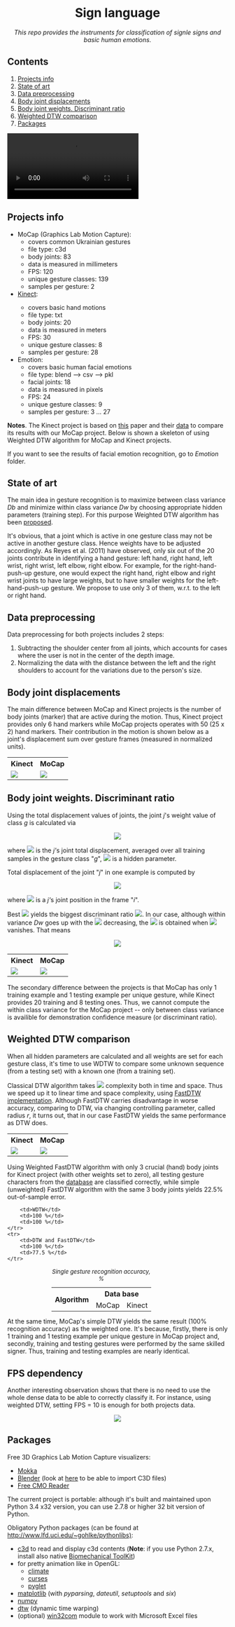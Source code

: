 <html>
<head>
<script type="text/javascript" src="http://latex.codecogs.com/latexit.js"></script>
<h1 align="center">Sign language</h1>
</head>

<body>
<p align="center"><i>This repo provides the instruments for classification of signle signs and basic human emotions.</i><p>
<nav class="contents">
  <h2>Contents </h2>
  <ol>
    <li><a href="#info">Projects info</a></li>
	<li><a href="#art">State of art</a></li>
	<li><a href="#preprocess">Data preprocessing</a></li>
	<li><a href="#displacements">Body joint displacements</a></li>
	<li><a href="#weights">Body joint weights. Discriminant ratio</a></li>
	<li><a href="#wdtw">Weighted DTW comparison</a></li>
	<li><a href="#tools">Packages</a></li>
  </ol>
</nav>

<video controls>
  <source src="video_example.mp4" type="video/mp4">
</video>



<h2 id="info">Projects info</h2>
<ul>
  <li>MoCap (Graphics Lab Motion Capture):
    <ul>
      <li>covers common Ukrainian gestures</li>
      <li>file type: c3d</li>
      <li>body joints: 83</li>
      <li>data is measured in millimeters</li>
      <li>FPS: 120</li>
      <li>unique gesture classes: 139</li>
      <li>samples per gesture: 2</li>
    </ul>
  </li>
  <li><a href="http://datascience.sehir.edu.tr/visapp2013">Kinect</a>:</li>
    <ul>
      <li>covers basic hand motions</li>
      <li>file type: txt</li>
      <li>body joints: 20</li>
      <li>data is measured in meters</li>
      <li>FPS: 30</li>
      <li>unique gesture classes: 8</li>
      <li>samples per gesture: 28</li>
    </ul>
  <li>Emotion:
    <ul>
      <li>covers basic human facial emotions</li>
      <li>file type: blend --> csv --> pkl</li>
      <li>facial joints: 18</li>
      <li>data is measured in pixels</li>
      <li>FPS: 24</li>
      <li>unique gesture classes: 9</li>
      <li>samples per gesture: 3 ... 27</li>
    </ul>
</ul>


<p><b>Notes</b>. The Kinect project is based on <a href="http://datascience.sehir.edu.tr/pub/VISAPP2013.pdf">this</a> paper and their <a href="http://datascience.sehir.edu.tr/visapp2013/WeightedDTW-Visapp2013-DB.rar">data</a> to compare its results with our MoCap project. Below is shown a skeleton of using Weighted DTW algorithm for MoCap and Kinect projects.</p>
<p>If you want to see the results of facial emotion recognition, go to <i>Emotion</i> folder.</p>



<h2 id="art">State of art</h2>
<p>The main idea in gesture recognition is to maximize between class variance <i>Db</i> and minimize within class variance <i>Dw</i> by choosing appropriate hidden parameters (training step). For this purpose Weighted DTW algorithm has been <a href="http://datascience.sehir.edu.tr/pub/VISAPP2013.pdf">proposed</a>.</p>

<p>It's obvious, that a joint which is active in one gesture class may not be active in another gesture class. Hence weights have to be adjusted accordingly.
As Reyes et al. (2011) have observed, only six out of the 20 joints contribute in identifying a hand gesture: left hand, right hand, left wrist, right wrist, left elbow, right elbow. For example, for the right-hand-push-up gesture, one would expect the right hand, right elbow and right wrist joints to have large weights, but to have smaller weights for the left-hand-push-up gesture. We propose to use only 3 of them, w.r.t. to the left or right hand.</p>



<h2 id="preprocess">Data preprocessing</h2>
<p>Data preprocessing for both projects includes 2 steps:</p>
<ol>
    <li>Subtracting the shoulder center from all joints, which accounts for cases where the user is not in the center of the depth image.</li>
    <li>Normalizing the data with the distance between the left and the right shoulders to account for the variations due to the person's size.</li>
</ol>



<h2 id="displacements">Body joint displacements</h2>
<p>The main difference between MoCap and Kinect projects is the number of body joints (marker) that are active during the motion. Thus, Kinect project provides only 6 hand markers while MoCap projects operates with 50 (25 x 2) hand markers. Their contribution in the motion is shown below as a  joint's displacement sum over gesture frames (measured in normalized units).
</p>
<table style="width:100%">
	<tr>
		<th>Kinect</th>
		<th>MoCap</th>
	<tr>
    <tr>
        <td>
            <img src="Kinect/png/joint_displacements.png"/>
        </td>
        <td>
            <img src="MOCAP/png/joint_displacements.png"/>
        </td>
    </tr>
</table>



<h2 id="weights">Body joint weights. Discriminant ratio</h2>
<p>Using the total displacement values of joints, the joint <i>j</i>'s weight value of class <i>g</i> is calculated via </p>
<div align="center"><img src="http://latex.codecogs.com/gif.latex?\omega_j^g = \frac{1-e^{-\beta D_j^g}}{\sum_{k}(1-e^{-\beta D_k^g})},"/>
</div>
<p>where <img src="http://latex.codecogs.com/gif.latex?D_j^g"/> is the <i>j'</i>s joint total displacement, averaged over all training samples in the gesture class "<i>g</i>", <img src="http://latex.codecogs.com/gif.latex?\beta"/> is a hidden parameter. </p>
<p>Total displacement of the joint "<i>j</i>" in one example is computed by</p>
<div align="center"><img src="http://latex.codecogs.com/gif.latex?D_j=\sum_{i=2}^N \|  \overrightarrow{X}_i^j - \overrightarrow{X}_{i-1}^j  \|,"/></div>
<p>where <img src="http://latex.codecogs.com/gif.latex?\overrightarrow{X}_i^j = \big( x_i^j, y_i^j, z_i^j \big) "/> is a <i>j'</i>s joint position in the  frame "<i>i</i>".</p>

<p>Best <img src="http://latex.codecogs.com/gif.latex?\beta"/> yields the biggest discriminant ratio <img src="http://latex.codecogs.com/gif.latex?R = \rfrac{D_b}{/D_w}"/>. In our case, although within variance <i>Dw</i> goes up with the <img src="http://latex.codecogs.com/gif.latex?\beta"/> decreasing, the <img src="http://latex.codecogs.com/gif.latex?R_{max}"/> is obtained when  <img src="http://latex.codecogs.com/gif.latex?\beta"/> vanishes. That means</p>
<div align="center"><img src="http://latex.codecogs.com/gif.latex?\omega_j^g \xrightarrow{\beta \to 0} \frac{D_j^g}{\sum_{k}D_k^g}"/>
</div>

<table style="width:100%">
	<tr>
		<th>Kinect</th>
		<th>MoCap</th>
	<tr>
    <tr>
        <td>
            <img src="Kinect/png/choosing_beta.png"/>
        </td>
        <td>
            <img src="MOCAP/png/choosing_beta.png"/>
        </td>
    </tr>
</table>

<p>The secondary difference between the projects is that MoCap has only 1 training example and 1 testing example per unique gesture, while Kinect provides 20 training and 8 testing ones. Thus, we cannot compute the within class variance for the MoCap project -- only between class variance is availible for demonstration confidence measure (or discriminant ratio).</p>



<h2 id="wdtw">Weighted DTW comparison</h2>
<p>When all hidden parameters are calculated and all weights are set for each gesture class, it's time to use WDTW to compare some unknown sequence (from a testing set) with a known one (from a training set).</p>
<p>Classical DTW algorithm takes <img src="http://latex.codecogs.com/gif.latex?O(n^2)"/> complexity both in time and space. Thus we speed up it to linear time and space complexity, using <a href="http://cs.fit.edu/~pkc/papers/tdm04.pdf">FastDTW</a> <a href="https://github.com/slaypni/fastdtw">implementation</a>. Although FastDTW carries disadvantage in worse accuracy, comparing to DTW, via changing controlling parameter, called radius <i>r</i>, it turns out, that in our case FastDTW yields the same performance as DTW does.</p>

<table style="width:100%">
	<tr>
		<th>Kinect</th>
		<th>MoCap</th>
	<tr>
    <tr>
        <td>
            <img src="Kinect/png/dtw_path.png"/>
        </td>
        <td>
            <img src="MOCAP/png/dtw_path.png"/>
        </td>
    </tr>
</table>

<p>Using Weighted FastDTW algorithm with only 3 crucial (hand) body joints for Kinect project (with other weights set to zero), all testing gesture characters from the <a href="http://datascience.sehir.edu.tr/visapp2013/">database</a> are classified correctly, while simple (unweighted) FastDTW algorithm with the same 3 body joints yields 22.5% out-of-sample error.</p>


<table style="width:60%; margin:0 auto">
	<caption><font size="2"><i>Single gesture recognition accuracy, % </i></font></caption>
	<tr>
		<th rowspan="2">Algorithm</th>
		<th colspan="2">Data base</th>
	</tr>
	<tr>
		<td>MoCap</td>
		<td>Kinect</td>
	</tr>
	<tr>

    	<td>WDTW</td>
		<td>100 %</td>
		<td>100 %</td>
	</tr>
	<tr>
    	<td>DTW and FastDTW</td>
		<td>100 %</td>
		<td>77.5 %</td>
	</tr>
</table>


<p>At the same time, MoCap's simple DTW yields the same result (100% recognition accuracy) as the weighted one. It's because, firstly,  there is only 1 training and 1 testing example per unique gesture in MoCap project and, secondly, training and testing gestures were performed by the same skilled signer. Thus, training and testing examples are nearly identical.</p>



<h2 id="rrate">FPS dependency</h2>
<p>Another interesting observation shows that there is no need to use the whole dense data to be able to correctly classify it. For instance, using weighted DTW, setting FPS = 10 is enough for both projects data.</p>
<div align="center">
	<img src="png/rrate_fps.png"/>
</div>



<h2 id="tools">Packages</h2>
<p>Free 3D Graphics Lab Motion Capture visualizers:</p>
<ul>
  <li><a href="http://b-tk.googlecode.com/svn/web/mokka/index.html">Mokka</a></li>
  <li><a href="http://www.blender.org/">Blender</a> (look at <a href="http://stackoverflow.com/questions/20499320/how-to-import-c3d-files-into-blender">here</a> to be able to import C3D files)</li>
  <li><a href="http://www.c-motion.com/free-downloads/">Free CMO Reader</a></li>
</ul>

<p>The current project is portable: although it's built and maintained upon Python 3.4 x32 version, you can use 2.7.8 or higher 32 bit version of Python.</p>

<p>Obligatory Python </a> packages (can be found at <a href="http://www.lfd.uci.edu/~gohlke/pythonlibs">http://www.lfd.uci.edu/~gohlke/pythonlibs)</a>:</p>
<ul>
  <li><a href="https://github.com/EmbodiedCognition/py-c3d">c3d</a> to read and display c3d contents (<b>Note</b>: if you use Python 2.7.x, install also native <a href="http://code.google.com/p/b-tk/downloads/detail?name=python-btk-0.3.0_win32.exe">Biomechanical ToolKit</a>)</li>
  <li>for pretty animation like in OpenGL:
	<ul>
		<li><a href="http://github.com/lmjohns3/py-cli">climate</a></li>
		<li><a href="http://www.lfd.uci.edu/~gohlke/pythonlibs/#curses">curses</a></li>
		<li><a href="http://pyglet.readthedocs.org/en/pyglet-1.2-maintenance">pyglet</a></li>
	</ul>
  </li>
  <li><a href="http://sourceforge.net/projects/matplotlib/files/matplotlib/matplotlib-1.4.2/windows/matplotlib-1.4.2.win32-py2.7.exe/download">matplotlib</a> (with <i>pyparsing</i>, <i>dateutil</i>, <i>setuptools</i> and <i>six</i>)</li>
  <li><a href="http://sourceforge.net/projects/numpy/files/NumPy/1.9.1/numpy-1.9.1-win32-superpack-python2.7.exe/download">numpy</a></li>
  <li><a href="https://pypi.python.org/pypi/dtw/1.0">dtw</a> (dynamic time warping)</li>
  <li>(optional) <a href="http://sourceforge.net/projects/pywin32">win32com</a> module to work with Microsoft Excel files</li>
</ul>

</body>
</html>
